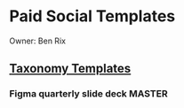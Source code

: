 # Paid Social Templates

Owner: Ben Rix

## [Taxonomy Templates](https://docs.google.com/spreadsheets/d/1VZfm9cCJQE5szOz_2HOeeThJZY1Us5RNHBgtZw-75nE/edit?gid=311529398#gid=311529398)

### Figma quarterly slide deck MASTER